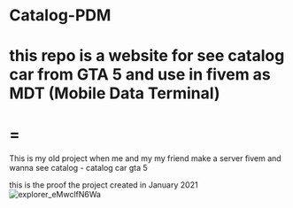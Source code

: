 # Catalog-PDM
this repo is a website for see catalog car from GTA 5 and use in fivem as MDT (Mobile Data Terminal)  
=
=
=
This is my old project when me and my my friend make a server fivem and wanna see catalog - catalog car gta 5

this is the proof the project created in January 2021
![explorer_eMwclfN6Wa](https://user-images.githubusercontent.com/57068821/209324171-94f8c4b7-d18a-4873-a1cf-ac0c16fd9011.png)
